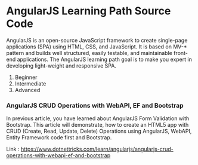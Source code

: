 # AngularJS Learning Path Source Code
AngularJS is an open-source JavaScript framework to create single-page applications (SPA) using HTML, CSS, and JavaScript. It is based on MV-* pattern and builds well structured, easily testable, and maintainable front-end applications. The AngularJS learning path goal is to make you expert in developing light-weight and responsive SPA.

1. Beginner
2. Intermediate
3. Advanced

### AngularJS CRUD Operations with WebAPI, EF and Bootstrap
In previous article, you have learned about AngularJS Form Validation with Bootstrap. This article will demonstrate, how to create an HTML5 app with CRUD (Create, Read, Update, Delete) Operations using AngularJS, WebAPI, Entity Framework code first and Bootstrap.

Link : https://www.dotnettricks.com/learn/angularjs/angularjs-crud-operations-with-webapi-ef-and-bootstrap
